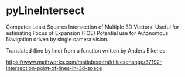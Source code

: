 # pyLineIntersect
Computes Least Squares Intersection of Multiple 3D Vectors.  Useful for estimating Focus of Expansion (FOE) 
Potential use  for Autonomous Navigation driven by single camera vision.


Translated (line by line) from a function written by Anders Eikenes:

https://www.mathworks.com/matlabcentral/fileexchange/37192-intersection-point-of-lines-in-3d-space


